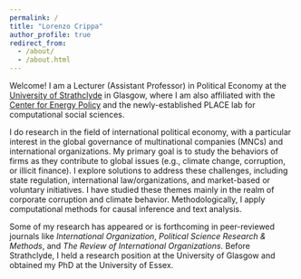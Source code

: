 ```yaml
---
permalink: /
title: "Lorenzo Crippa"
author_profile: true
redirect_from: 
  - /about/
  - /about.html
---
```


Welcome! I am a Lecturer (Assistant Professor) in Political Economy at the [University of Strathclyde](https://www.strath.ac.uk/staff/crippalorenzomr/) in Glasgow, where I am also affiliated with the [Center for Energy Policy](https://www.strath.ac.uk/humanities/centreforenergypolicy/) and the newly-established PLACE lab for computational social sciences.

I do research in the field of international political economy, with a particular interest in the global governance of multinational companies (MNCs) and international organizations. My primary goal is to study the behaviors of firms as they contribute to global issues (e.g., climate change, corruption, or illicit finance). I explore solutions to address these challenges, including state regulation, international law/organizations, and market-based or voluntary initiatives. I have studied these themes mainly in the realm of corporate corruption and climate behavior. Methodologically, I apply computational methods for causal inference and text analysis.

Some of my research has appeared or is forthcoming in peer-reviewed journals like _International Organization_, _Political Science Research & Methods_, and _The Review of International Organizations_. Before Strathclyde, I held a research position at the University of Glasgow and obtained my PhD at the University of Essex.